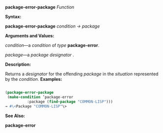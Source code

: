 **package-error-package** *Function* 



**Syntax:** 



**package-error-package** *condition → package* 



**Arguments and Values:** 



*condition*—a *condition* of *type* **package-error**. 



*package*—a *package designator* . 



**Description:** 



Returns a *designator* for the offending *package* in the *situation* represented by the *condition*. **Examples:**
```lisp

(package-error-package 
 (make-condition ’package-error 
		  :package (find-package "COMMON-LISP"))) 
→ #\<Package "COMMON-LISP"\> 

```
**See Also:** 



**package-error** 





